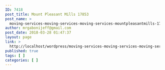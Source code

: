 ```yaml
---
ID: 7418
post_title: Mount Pleasant Mills 17853
post_name: >
  moving-services-moving-services-moving-services-mountpleasantmills-17853
author: mrgabonijeff@gmail.com
post_date: 2018-03-28 01:47:37
layout: page
link: >
  http://localhost/wordpress/moving-services-moving-services-moving-services-mountpleasantmills-17853/
published: true
tags: [ ]
categories: [ ]
---
```

